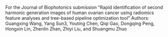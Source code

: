 For the Journal of Biophotonics submission "Rapid identification of second harmonic generation images of human ovarian cancer using radiomics feature analyses and tree-based pipeline optimization tool"
Authors: Guangxing Wang, Yang Sun3, Youting Chen, Qiqi Gao, Dongqing Peng, Hongxin Lin, Zhenlin Zhan, Zhiyi Liu, and Shuangmu Zhuo
